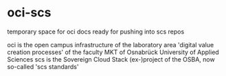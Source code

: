 # oci-scs
temporary space for oci docs ready for pushing into scs repos

oci is the open campus infrastructure of the laboratory area 'digital value creation processes' of the faculty MKT of Osnabrück University of Applied Sciences
scs is the Sovereign Cloud Stack (ex-)project of the OSBA, now so-called 'scs standards'
